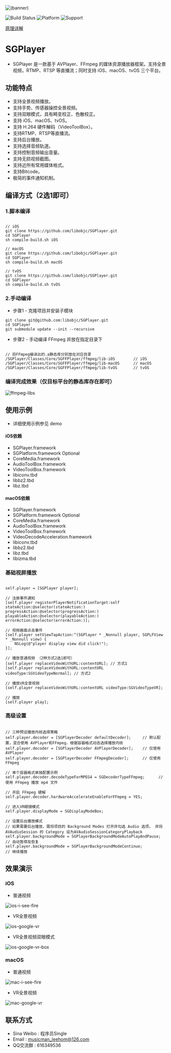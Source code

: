 ![(banner)](https://coding.net/u/0x010101/p/resource-public/git/raw/master/SGPlayer/banner-small.png)

![Build Status](https://img.shields.io/badge/build-%20passing%20-brightgreen.svg)
![Platform](https://img.shields.io/badge/Platform-%20iOS%20macOS%20tvOS%20-blue.svg)
![Support](https://img.shields.io/badge/support-%20VR%20360%C2%B0%20-orange.svg)

[原理详解](https://github.com/libobjc/SGPlayer/blob/master/DOCUMENT.md)

# SGPlayer 

- SGPlayer 是一款基于 AVPlayer、FFmpeg 的媒体资源播放器框架。支持全景视频，RTMP、RTSP 等直播流；同时支持 iOS、macOS、tvOS 三个平台。

## 功能特点

- 支持全景视频播放。
- 支持手势、传感器操控全景视频。
- 支持双眼模式，具有畸变校正、色散校正。
- 支持 iOS、macOS、tvOS。
- 支持 H.264 硬件解码（VideoToolBox）。
- 支持RTMP、RTSP等直播流。
- 支持后台播放。
- 支持选择音频轨道。
- 支持控制音频输出音量。
- 支持无损视频截图。
- 支持近所有常用媒体格式。
- 支持Bitcode。
- 极简的事件通知机制。

## 编译方式（2选1即可）

### 1.脚本编译

```obj-c

// iOS
git clone https://github.com/libobjc/SGPlayer.git
cd SGPlayer
sh compile-build.sh iOS

// macOS
git clone https://github.com/libobjc/SGPlayer.git
cd SGPlayer
sh compile-build.sh macOS

// tvOS
git clone https://github.com/libobjc/SGPlayer.git
cd SGPlayer
sh compile-build.sh tvOS

```

### 2.手动编译

- 步骤1 - 克隆项目并安装子模块

```
git clone git@github.com:libobjc/SGPlayer.git
cd SGPlayer
git submodule update --init --recursive

```

- 步骤2 - 手动编译 FFmpeg 并放在指定目录下

```obj-c

// 将FFmpeg编译出的.a静态库分别放在对应目录
/SGPlayer/Classes/Core/SGFFPlayer/ffmpeg/lib-iOS        // iOS
/SGPlayer/Classes/Core/SGFFPlayer/ffmpeg/lib-macOS      // macOS
/SGPlayer/Classes/Core/SGFFPlayer/ffmpeg/lib-tvOS       // tvOS

```

### 编译完成效果（仅目标平台的静态库存在即可）

![ffmpeg-libs](https://coding.net/u/0x010101/p/resource-public/git/raw/master/SGPlayer/ffmpeg-libs.jpg)


## 使用示例

- 详细使用示例参见 demo

#### iOS依赖

- SGPlayer.framework
- SGPlatform.framework  Optional
- CoreMedia.framework
- AudioToolBox.framework
- VideoToolBox.framework
- libiconv.tbd
- libbz2.tbd
- libz.tbd

#### macOS依赖

- SGPlayer.framework
- SGPlatform.framework  Optional
- CoreMedia.framework
- AudioToolBox.framework
- VideoToolBox.framework
- VideoDecodeAcceleration.framework
- libiconv.tbd
- libbz2.tbd
- libz.tbd
- libizma.tbd

### 基础视屏播放

```obj-c

self.player = [SGPlayer player];

// 注册事件通知
[self.player registerPlayerNotificationTarget:self stateAction:@selector(stateAction:) progressAction:@selector(progressAction:) playableAction:@selector(playableAction:) errorAction:@selector(errorAction:)];

// 视频画面点击事件
[self.player setViewTapAction:^(SGPlayer * _Nonnull player, SGPLFView * _Nonnull view) {
    NSLog(@"player display view did click!");
}];

// 播放普通视频 （2种方式2选1即可）
[self.player replaceVideoWithURL:contentURL]; // 方式1
[self.player replaceVideoWithURL:contentURL videoType:SGVideoTypeNormal]; // 方式2

// 播放VR全景视频
[self.player replaceVideoWithURL:contentURL videoType:SGVideoTypeVR];

// 播放
[self.player play];

```

### 高级设置


```obj-c

// 三种预设播放内核选择策略
self.player.decoder = [SGPlayerDecoder defaultDecoder];     // 默认配置，混合使用 AVPlayer和FFmpeg，根据容器格式动态选择播放内核
self.player.decoder = [SGPlayerDecoder AVPlayerDecoder];    // 仅使用 AVPlayer
self.player.decoder = [SGPlayerDecoder FFmpegDecoder];      // 仅使用 FFmpeg

// 单个容器格式单独配置示例
self.player.decoder.decodeTypeForMPEG4 = SGDecoderTypeFFmpeg;      // 使用 FFmpeg 播放 mp4 文件

// 开启 FFmpeg 硬解
self.player.decoder.hardwareAccelerateEnableForFFmpeg = YES;

// 进入VR眼镜模式
self.player.displayMode = SGDisplayModeBox;

// 设置后台播放模式
// 如果需要后台播放，需将项目的 Background Modes 打开并勾选 Audio 选项， 并将 AVAudioSession 的 Category 设为AVAudioSessionCategoryPlayback
self.player.backgroundMode = SGPlayerBackgroundModeAutoPlayAndPause;  // 自动暂停及恢复
self.player.backgroundMode = SGPlayerBackgroundModeContinue;          // 继续播放

```


## 效果演示

### iOS

- 普通视频

![ios-i-see-fire](https://coding.net/u/0x010101/p/resource-public/git/raw/master/SGPlayer/ios-i-see-fire.gif)

- VR全景视频

![ios-google-vr](https://coding.net/u/0x010101/p/resource-public/git/raw/master/SGPlayer/ios-google-vr.gif)

- VR全景视频双眼模式

![ios-google-vr-box](https://coding.net/u/0x010101/p/resource-public/git/raw/master/SGPlayer/ios-google-vr-box.gif)


### macOS

- 普通视频

![mac-i-see-fire](https://coding.net/u/0x010101/p/resource-public/git/raw/master/SGPlayer/mac-google-vr.gif)

- VR全景视频

![mac-google-vr](https://coding.net/u/0x010101/p/resource-public/git/raw/master/SGPlayer/mac-google-vr.gif)



## 联系方式

- Sina Weibo : 程序员Single
- Email : musicman_leehom@126.com
- QQ交流群 : 616349536
